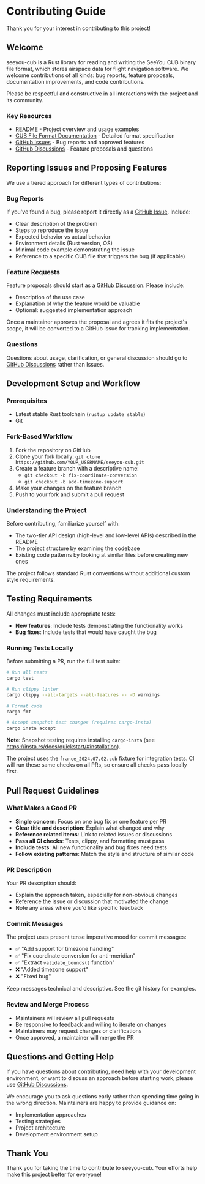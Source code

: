 # Contributing Guide

Thank you for your interest in contributing to this project!

## Welcome

seeyou-cub is a Rust library for reading and writing the SeeYou CUB binary file format, which stores airspace data for flight navigation software. We welcome contributions of all kinds: bug reports, feature proposals, documentation improvements, and code contributions.

Please be respectful and constructive in all interactions with the project and its community.

### Key Resources

- [README](README.md) - Project overview and usage examples
- [CUB File Format Documentation](docs/CUB_file_format.md) - Detailed format specification
- [GitHub Issues](https://github.com/Turbo87/seeyou-cub/issues) - Bug reports and approved features
- [GitHub Discussions](https://github.com/Turbo87/seeyou-cub/discussions) - Feature proposals and questions

## Reporting Issues and Proposing Features

We use a tiered approach for different types of contributions:

### Bug Reports

If you've found a bug, please report it directly as a [GitHub Issue](https://github.com/Turbo87/seeyou-cub/issues/new). Include:

- Clear description of the problem
- Steps to reproduce the issue
- Expected behavior vs actual behavior
- Environment details (Rust version, OS)
- Minimal code example demonstrating the issue
- Reference to a specific CUB file that triggers the bug (if applicable)

### Feature Requests

Feature proposals should start as a [GitHub Discussion](https://github.com/Turbo87/seeyou-cub/discussions/new). Please include:

- Description of the use case
- Explanation of why the feature would be valuable
- Optional: suggested implementation approach

Once a maintainer approves the proposal and agrees it fits the project's scope, it will be converted to a GitHub Issue for tracking implementation.

### Questions

Questions about usage, clarification, or general discussion should go to [GitHub Discussions](https://github.com/Turbo87/seeyou-cub/discussions/new) rather than Issues.

## Development Setup and Workflow

### Prerequisites

- Latest stable Rust toolchain (`rustup update stable`)
- Git

### Fork-Based Workflow

1. Fork the repository on GitHub
2. Clone your fork locally: `git clone https://github.com/YOUR_USERNAME/seeyou-cub.git`
3. Create a feature branch with a descriptive name:
   - `git checkout -b fix-coordinate-conversion`
   - `git checkout -b add-timezone-support`
4. Make your changes on the feature branch
5. Push to your fork and submit a pull request

### Understanding the Project

Before contributing, familiarize yourself with:

- The two-tier API design (high-level and low-level APIs) described in the README
- The project structure by examining the codebase
- Existing code patterns by looking at similar files before creating new ones

The project follows standard Rust conventions without additional custom style requirements.

## Testing Requirements

All changes must include appropriate tests:

- **New features**: Include tests demonstrating the functionality works
- **Bug fixes**: Include tests that would have caught the bug

### Running Tests Locally

Before submitting a PR, run the full test suite:

```bash
# Run all tests
cargo test

# Run clippy linter
cargo clippy --all-targets --all-features -- -D warnings

# Format code
cargo fmt

# Accept snapshot test changes (requires cargo-insta)
cargo insta accept
```

**Note**: Snapshot testing requires installing `cargo-insta` (see <https://insta.rs/docs/quickstart/#installation>).

The project uses the `france_2024.07.02.cub` fixture for integration tests. CI will run these same checks on all PRs, so ensure all checks pass locally first.

## Pull Request Guidelines

### What Makes a Good PR

- **Single concern**: Focus on one bug fix or one feature per PR
- **Clear title and description**: Explain what changed and why
- **Reference related items**: Link to related issues or discussions
- **Pass all CI checks**: Tests, clippy, and formatting must pass
- **Include tests**: All new functionality and bug fixes need tests
- **Follow existing patterns**: Match the style and structure of similar code

### PR Description

Your PR description should:

- Explain the approach taken, especially for non-obvious changes
- Reference the issue or discussion that motivated the change
- Note any areas where you'd like specific feedback

### Commit Messages

The project uses present tense imperative mood for commit messages:

- ✅ "Add support for timezone handling"
- ✅ "Fix coordinate conversion for anti-meridian"
- ✅ "Extract `validate_bounds()` function"
- ❌ "Added timezone support"
- ❌ "Fixed bug"

Keep messages technical and descriptive. See the git history for examples.

### Review and Merge Process

- Maintainers will review all pull requests
- Be responsive to feedback and willing to iterate on changes
- Maintainers may request changes or clarifications
- Once approved, a maintainer will merge the PR

## Questions and Getting Help

If you have questions about contributing, need help with your development environment, or want to discuss an approach before starting work, please use [GitHub Discussions](https://github.com/Turbo87/seeyou-cub/discussions/new).

We encourage you to ask questions early rather than spending time going in the wrong direction. Maintainers are happy to provide guidance on:

- Implementation approaches
- Testing strategies
- Project architecture
- Development environment setup

## Thank You

Thank you for taking the time to contribute to seeyou-cub. Your efforts help make this project better for everyone!
